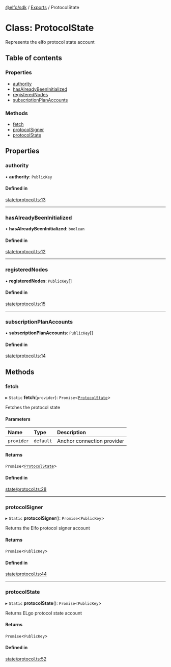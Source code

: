 [@elfo/sdk](../README.md) / [Exports](../modules.md) / ProtocolState

# Class: ProtocolState

Represents the elfo protocol state account

## Table of contents

### Properties

- [authority](ProtocolState.md#authority)
- [hasAlreadyBeenInitialized](ProtocolState.md#hasalreadybeeninitialized)
- [registeredNodes](ProtocolState.md#registerednodes)
- [subscriptionPlanAccounts](ProtocolState.md#subscriptionplanaccounts)

### Methods

- [fetch](ProtocolState.md#fetch)
- [protocolSigner](ProtocolState.md#protocolsigner)
- [protocolState](ProtocolState.md#protocolstate)

## Properties

### authority

• **authority**: `PublicKey`

#### Defined in

[state/protocol.ts:13](https://github.com/subrina-protocol/subrina-sdk/blob/f4b5296/src/state/protocol.ts#L13)

___

### hasAlreadyBeenInitialized

• **hasAlreadyBeenInitialized**: `boolean`

#### Defined in

[state/protocol.ts:12](https://github.com/subrina-protocol/subrina-sdk/blob/f4b5296/src/state/protocol.ts#L12)

___

### registeredNodes

• **registeredNodes**: `PublicKey`[]

#### Defined in

[state/protocol.ts:15](https://github.com/subrina-protocol/subrina-sdk/blob/f4b5296/src/state/protocol.ts#L15)

___

### subscriptionPlanAccounts

• **subscriptionPlanAccounts**: `PublicKey`[]

#### Defined in

[state/protocol.ts:14](https://github.com/subrina-protocol/subrina-sdk/blob/f4b5296/src/state/protocol.ts#L14)

## Methods

### fetch

▸ `Static` **fetch**(`provider`): `Promise`<[`ProtocolState`](ProtocolState.md)\>

Fetches the protocol state

#### Parameters

| Name | Type | Description |
| :------ | :------ | :------ |
| `provider` | `default` | Anchor connection provider |

#### Returns

`Promise`<[`ProtocolState`](ProtocolState.md)\>

#### Defined in

[state/protocol.ts:28](https://github.com/subrina-protocol/subrina-sdk/blob/f4b5296/src/state/protocol.ts#L28)

___

### protocolSigner

▸ `Static` **protocolSigner**(): `Promise`<`PublicKey`\>

Returns the Elfo protocol signer account

#### Returns

`Promise`<`PublicKey`\>

#### Defined in

[state/protocol.ts:44](https://github.com/subrina-protocol/subrina-sdk/blob/f4b5296/src/state/protocol.ts#L44)

___

### protocolState

▸ `Static` **protocolState**(): `Promise`<`PublicKey`\>

Returns ELgo protocol state account

#### Returns

`Promise`<`PublicKey`\>

#### Defined in

[state/protocol.ts:52](https://github.com/subrina-protocol/subrina-sdk/blob/f4b5296/src/state/protocol.ts#L52)
